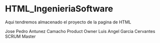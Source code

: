 # HTML_IngenieriaSoftware
Aqui tendremos almacenado el proyecto de la pagina de HTML

Jose Pedro Antunez Camacho Product Owner
Luis Angel Garcia Cervantes SCRUM Master